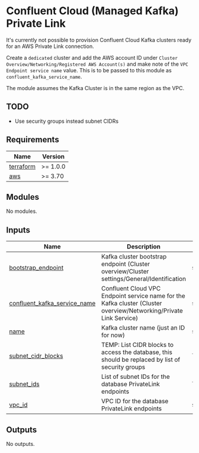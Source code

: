 <!--
To update docs, run:
  docker run --rm --volume "$(pwd):/terraform-docs" -u $(id -u) quay.io/terraform-docs/terraform-docs:0.16.0 /terraform-docs
-->
# Confluent Cloud (Managed Kafka) Private Link

It's currently not possible to provision Confluent Cloud Kafka clusters ready for an AWS Private Link connection.

Create a `dedicated` cluster and add the AWS account ID under `Cluster Overview/Networking/Registered AWS Account(s)`
and make note of the `VPC Endpoint service name` value. This is to be passed to this module as `confluent_kafka_service_name`.

The module assumes the Kafka Cluster is in the same region as the VPC.

## TODO

- Use security groups instead subnet CIDRs

<!-- BEGIN_TF_DOCS -->
## Requirements

| Name | Version |
|------|---------|
| <a name="requirement_terraform"></a> [terraform](#requirement\_terraform) | >= 1.0.0 |
| <a name="requirement_aws"></a> [aws](#requirement\_aws) | >= 3.70 |

## Modules

No modules.

## Inputs

| Name | Description | Type | Default | Required |
|------|-------------|------|---------|:--------:|
| <a name="input_bootstrap_endpoint"></a> [bootstrap\_endpoint](#input\_bootstrap\_endpoint) | Kafka cluster bootstrap endpoint (Cluster overview/Cluster settings/General/Identification | `string` | n/a | yes |
| <a name="input_confluent_kafka_service_name"></a> [confluent\_kafka\_service\_name](#input\_confluent\_kafka\_service\_name) | Confluent Cloud VPC Endpoint service name for the Kafka cluster (Cluster overview/Networking/Private Link Service) | `string` | n/a | yes |
| <a name="input_name"></a> [name](#input\_name) | Kafka cluster name (just an ID for now) | `string` | n/a | yes |
| <a name="input_subnet_cidr_blocks"></a> [subnet\_cidr\_blocks](#input\_subnet\_cidr\_blocks) | TEMP: List CIDR blocks to access the database, this should be replaced by list of security groups | `list(string)` | n/a | yes |
| <a name="input_subnet_ids"></a> [subnet\_ids](#input\_subnet\_ids) | List of subnet IDs for the database PrivateLink endpoints | `list(string)` | n/a | yes |
| <a name="input_vpc_id"></a> [vpc\_id](#input\_vpc\_id) | VPC ID for the database PrivateLink endpoints | `string` | n/a | yes |

## Outputs

No outputs.
<!-- END_TF_DOCS -->
